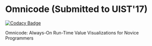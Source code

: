 # Omnicode (Submitted to UIST'17)

[![Codacy Badge](https://api.codacy.com/project/badge/Grade/ed82066fa03e4339a01267ea4d10a44d)](https://www.codacy.com/app/ein3108/Omnicode?utm_source=github.com&utm_medium=referral&utm_content=ein3108/Omnicode&utm_campaign=badger)

Omnicode: Always-On Run-Time Value Visualizations for Novice Programmers